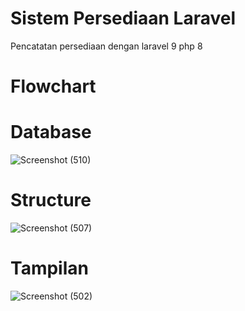 # Sistem Persediaan Laravel
Pencatatan persediaan dengan laravel 9 php 8
# Flowchart

# Database
![Screenshot (510)](https://github.com/MFakhrisaputra/Sistem-Persediaan-Laravel/assets/152719642/e29e3336-5c52-400a-9c00-71d5475961d3)


# Structure
![Screenshot (507)](https://github.com/MFakhrisaputra/Sistem-Persediaan-Laravel/assets/152719642/cfcea592-ad05-4d2e-92c0-2026225539e8)

# Tampilan
![Screenshot (502)](https://github.com/MFakhrisaputra/Sistem-Persediaan-Laravel/assets/152719642/49779e24-66c9-4bca-ad77-1578f1e72346)

